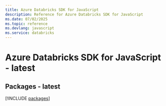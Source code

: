 ```yaml
---
title: Azure Databricks SDK for JavaScript
description: Reference for Azure Databricks SDK for JavaScript
ms.date: 07/02/2025
ms.topic: reference
ms.devlang: javascript
ms.service: databricks
---
```

# Azure Databricks SDK for JavaScript - latest
## Packages - latest
[!INCLUDE [packages](databricks-index.md)]